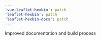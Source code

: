 ```yaml
---
'vue-leaflet-hexbin': patch
'leaflet-hexbin': patch
'leaflet-hexbin-docs': patch
---
```


Improved documentation and build process
